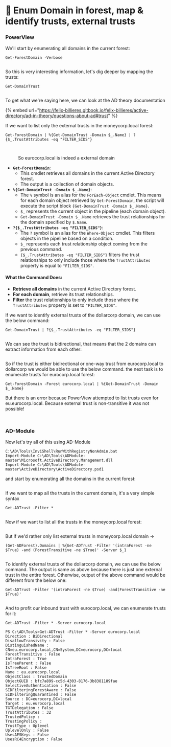 # 🌲 Enum Domain in forest, map & identify trusts, external trusts

### PowerView

We'll start by enumerating all domains in the current forest:

```
Get-ForestDomain -Verbose
```

<figure><img src="../../.gitbook/assets/image (1059).png" alt=""><figcaption></figcaption></figure>

So this is very interesting information, let's dig deeper by mapping the trusts:

```
Get-DomainTrust
```

<figure><img src="../../.gitbook/assets/image (1060).png" alt=""><figcaption></figcaption></figure>

To get what we're saying here, we can look at the AD theory documentation&#x20;

{% embed url="https://felix-billieres.gitbook.io/felix-billieres/active-directory/ad-in-theory/questions-about-ad#trust" %}

If we want to list only the external trusts in the moneycorp.local forest:

```
Get-ForestDomain | %{Get-DomainTrust -Domain $_.Name} | ?{$_.TrustAttributes -eq "FILTER_SIDS"}
```

<figure><img src="../../.gitbook/assets/image (1061).png" alt=""><figcaption></figcaption></figure>

<figure><img src="../../.gitbook/assets/image (1082).png" alt=""><figcaption><p>So eurocorp.local is indeed a external domain</p></figcaption></figure>

* **`Get-ForestDomain`**:
  * This cmdlet retrieves all domains in the current Active Directory forest.
  * The output is a collection of domain objects.
* **`%{Get-DomainTrust -Domain $_.Name}`**:
  * The `%` symbol is an alias for the `ForEach-Object` cmdlet. This means for each domain object retrieved by `Get-ForestDomain`, the script will execute the script block `{Get-DomainTrust -Domain $_.Name}`.
  * `$_` represents the current object in the pipeline (each domain object).
  * `Get-DomainTrust -Domain $_.Name` retrieves the trust relationships for the domain specified by `$.Name`.
* **`?{$_.TrustAttributes -eq "FILTER_SIDS"}`**:
  * The `?` symbol is an alias for the `Where-Object` cmdlet. This filters objects in the pipeline based on a condition.
  * `$_` represents each trust relationship object coming from the previous command.
  * `{$_.TrustAttributes -eq "FILTER_SIDS"}` filters the trust relationships to only include those where the `TrustAttributes` property is equal to `"FILTER_SIDS"`.

#### What the Command Does:

* **Retrieve all domains** in the current Active Directory forest.
* **For each domain**, retrieve its trust relationships.
* **Filter** the trust relationships to only include those where the `TrustAttributes` property is set to `"FILTER_SIDS"`.

If we want to identify external trusts of the dollarcorp domain, we can use the below command:

```
Get-DomainTrust | ?{$_.TrustAttributes -eq "FILTER_SIDS"}
```

<figure><img src="../../.gitbook/assets/image (12) (1) (1) (1).png" alt=""><figcaption></figcaption></figure>

We can see the trust is bidirectional, that means that the 2 domains can extract information from each other:

<figure><img src="../../.gitbook/assets/image (1) (1) (1) (1) (1) (1) (1) (1) (1) (1) (1) (1) (1) (1) (1) (1) (1) (1) (1) (1) (1) (1) (1) (1) (1) (1) (1) (1) (1) (1) (1) (1) (1) (1) (1) (1) (1) (1) (1) (1) (1).png" alt=""><figcaption></figcaption></figure>

So if the trust is either bidirectional or one-way trust from eurocorp.local to dollarcorp we would be able to use the below command. the next task is to enumerate trusts for eurocorp.local forest:

```
Get-ForestDomain -Forest eurocorp.local | %{Get-DomainTrust -Domain $_.Name}
```

But there is an error because PowerView attempted to list trusts even for eu.eurocorp.local. Because external trust is non-transitive it was not possible!

<figure><img src="../../.gitbook/assets/image (1083).png" alt=""><figcaption></figcaption></figure>

<figure><img src="../../.gitbook/assets/image (2) (1) (1) (1) (1) (1) (1) (1) (1) (1) (1) (1) (1) (1) (1) (1) (1) (1) (1) (1) (1) (1) (1) (1) (1) (1) (1) (1) (1) (1) (1) (1) (1) (1) (1) (1) (1) (1).png" alt=""><figcaption></figcaption></figure>

### AD-Module

Now let's try all of this using AD-Module&#x20;

```
C:\AD\Tools\InviShell\RunWithRegistryNonAdmin.bat
Import-Module C:\AD\Tools\ADModule-master\Microsoft.ActiveDirectory.Management.dll
Import-Module C:\AD\Tools\ADModule-master\ActiveDirectory\ActiveDirectory.psd1
```

and start by enumerating all the domains in the current forest:

<figure><img src="../../.gitbook/assets/image (3) (1) (1) (1) (1) (1) (1) (1) (1) (1) (1) (1) (1) (1) (1) (1) (1) (1) (1) (1) (1) (1) (1) (1) (1) (1) (1) (1) (1) (1) (1) (1) (1).png" alt=""><figcaption></figcaption></figure>

If we want to map all the trusts in the current domain, it's a very simple syntax

```
Get-ADTrust -Filter * 
```

<figure><img src="../../.gitbook/assets/image (4) (1) (1) (1) (1) (1) (1) (1) (1) (1) (1) (1) (1) (1) (1) (1) (1) (1) (1) (1) (1) (1) (1) (1) (1) (1) (1) (1).png" alt=""><figcaption></figcaption></figure>

Now if we want to list all the trusts in the moneycorp.local forest:

<figure><img src="../../.gitbook/assets/image (5) (1) (1) (1) (1) (1) (1) (1) (1) (1) (1) (1) (1) (1) (1) (1) (1) (1) (1) (1) (1) (1) (1) (1) (1) (1).png" alt=""><figcaption></figcaption></figure>

But if we'd rather only list external trusts in moneycorp.local domain ->

```
(Get-ADForest).Domains | %{Get-ADTrust -Filter '(intraForest -ne $True) -and (ForestTransitive -ne $True)' -Server $_} 
```

<figure><img src="../../.gitbook/assets/image (6) (1) (1) (1) (1) (1) (1) (1) (1) (1) (1) (1) (1) (1) (1) (1) (1) (1) (1) (1) (1) (1) (1) (1).png" alt=""><figcaption></figcaption></figure>

To identify external trusts of the dollarcorp domain, we can use the below command. The output is same as above because there is just one external trust in the entire forest. Otherwise, output of the above command would be different from the below one:

```
Get-ADTrust -Filter '(intraForest -ne $True) -and(ForestTransitive -ne $True)' 
```

<figure><img src="../../.gitbook/assets/image (7) (1) (1) (1) (1) (1) (1) (1) (1) (1) (1) (1) (1) (1) (1) (1) (1) (1) (1) (1) (1) (1).png" alt=""><figcaption></figcaption></figure>

And to profit our inbound trust with eurocorp.local, we can enumerate trusts for it:

```
Get-ADTrust -Filter * -Server eurocorp.local
```

```
PS C:\AD\Tools>Get-ADTrust -Filter * -Server eurocorp.local     
Direction : BiDirectional
DisallowTransivity : False
DistinguishedName : CN=eu.eurocorp.local,CN=System,DC=eurocorp,DC=local
ForestTransitive : False
IntraForest : True
IsTreeParent : False
IsTreeRoot : False
Name : eu.eurocorp.local
ObjectClass : trustedDomain
ObjectGUID : bfc7a899-cc5d-4303-8176-3b8381189fae
SelectiveAuthentication : False
SIDFilteringForestAware : False
SIDFilteringQuarantined : False
Source : DC=eurocorp,DC=local
Target : eu.eurocorp.local
TGTDelegation : False
TrustAttributes : 32
TrustedPolicy :
TrustingPolicy :
TrustType : Uplevel
UplevelOnly : False
UsesAESKeys : False
UsesRC4Encryption : False
```
